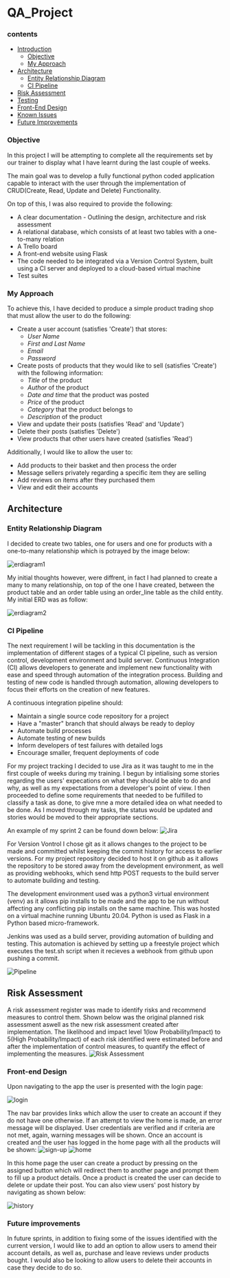 # QA_Project

### contents 
* [Introduction](#introduction)
    * [Objective](#Objective)
    * [My Approach](#my-approach)
* [Architecture](#architecture)
   * [Entity Relationship Diagram](#entity-relationship-diagram)
   * [CI Pipeline](#ci-pipeline)
* [Risk Assessment](#risk-assessment)
* [Testing](#testing)
* [Front-End Design](#front-end-design)
* [Known Issues](#known-issues)
* [Future Improvements](#future-improvements)


### Objective
In this project I will be attempting to complete all the requirements set by our trainer to display what I have learnt during the last couple of weeks. 

The main goal was to develop a fully functional python coded application capable to interact with the user through the implementation of CRUD(Create, Read, Update and Delete) Functionality.

On top of this, I was also required to provide the following:
* A clear documentation - Outlining the design, architecture and risk assessment
* A relational database, which consists of at least two tables with a one-to-many relation
* A Trello board
* A front-end website using Flask
* The code needed to be integrated via a Version Control System, built using a CI server and deployed to a cloud-based virtual machine
* Test suites 

### My Approach
To achieve this, I have decided to produce a simple product trading shop that must allow the user to do the following:
* Create a user account (satisfies 'Create') that stores:
   * *User Name*
   * *First and Last Name*
   * *Email*
   * *Password*
* Create posts of products that they would like to sell (satisfies 'Create') with the following information:
   * *Title* of the product
   * *Author* of the product
   * *Date and time* that the product was posted
   * *Price* of the product
   * *Category* that the product belongs to
   * *Description* of the product 
* View and update their posts (satisfies 'Read' and 'Update')
* Delete their posts (satisfies 'Delete')
* View products that other users have created (satisfies 'Read')

Additionally, I would like to allow the user to:
* Add products to their basket and then process the order
* Message sellers privately regarding a specific item they are selling
* Add reviews on items after they purchased them
* View and edit their accounts 


## Architecture
### Entity Relationship Diagram
I decided to create two tables, one for users and one for products with a one-to-many relationship which is potrayed by the image below:  

![erdiagram1](https://github.com/Zaksk/QA_Project/blob/main/erd.png)

My initial thoughts however, were diffrent, in fact I had planned to create a many to many relationship, on top of the one I have created, between the product table and an order table using an order_line table as the child entity. My initial ERD was as follow:

![erdiagram2](https://github.com/Zaksk/QA_Project/blob/main/erd2.png)


### CI Pipeline
The next requirement I will be tackling in this documentation is the implementation of different stages of a typical CI pipeline, such as version control, development environment and build server. Continuous Integration (CI) allows developers to generate and implement new functionality with ease and speed through automation of the integration process. Building and testing of new code is handled through automation, allowing developers to focus their efforts on the creation of new features.

A continuous integration pipeline should:
* Maintain a single source code repository for a project
* Have a "master" branch that should always be ready to deploy
* Automate build processes
* Automate testing of new builds
* Inform developers of test failures with detailed logs
* Encourage smaller, frequent deployments of code

For my project tracking I decided to use Jira as it was taught to me in the first couple of weeks during my training. I begun by intialising some stories regarding the users' expecations on what they should be able to do and why, as well as my expectations from a developer's point of view. I then proceeded to define some requirements that needed to be fulfilled to classify a task as done, to give mne a more detailed idea on what needed to be done. As I moved through my tasks, the status would be updated and stories would be moved to their appropriate sections.

An example of my sprint 2 can be found down below:
![Jira](https://github.com/Zaksk/QA_Project/blob/main/jiraboard.png)  

For Version Vontrol I chose git as it allows changes to the project to be made and committed whilst keeping the commit history for access to earlier versions. For my project repository decided to host it on github as it allows the repository to be stored away from the development environment, as well as providing webhooks, which send http POST requests to the build server to automate building and testing.

The development environment used was a python3 virtual environment (venv) as it allows pip installs to be made and the app to be run without affecting any conflicting pip installs on the same machine. This was hosted on a virtual machine running Ubuntu 20.04. Python is used as Flask in a Python based micro-framework. 

Jenkins was used as a build server, providing automation of building and testing. This automation is achieved by setting up a freestyle project which executes the test.sh script when it recieves a webhook from github upon pushing a commit.

![Pipeline](https://github.com/Zaksk/QA_Project/blob/main/pipeline.png)


## Risk Assessment
A risk assessment register was made to identify risks and recommend measures to control them. Shown below was the original planned risk assessment aswell as the
new risk assessment created after implementation. 
The likelihood and impact level 1(low Probability/Impact) to 5(High Probability/Impact) of each risk identified were estimated before and after the implementation of control measures, to quantify the effect of implementing the measures.
![Risk Assessment](https://github.com/Zaksk/QA_Project/blob/main/risk_ass.png)


### Front-end Design 
Upon navigating to the app the user is presented with the login page:

![login](https://github.com/Zaksk/QA_Project/blob/main/login.png)

The nav bar provides links which allow the user to create an account if they do not have one otherwise. If an attempt to view the home is made, an error message will be displayed. User credentials are verified and if criteria are not met, again, warning messages will be shown. Once an account is created and the user has logged in the home page with all the products will be shown:
![sign-up](https://github.com/Zaksk/QA_Project/blob/main/sign_up.png)
![home](https://github.com/Zaksk/QA_Project/blob/main/home.png)

In this home page the user can create a product by pressing on the assigned button which will redirect them to another page and prompt them to fill up a product details.
Once a product is created the user can decide to delete or update their post.
You can also view users' post history by navigating as shown below:

![history](https://github.com/Zaksk/QA_Project/blob/main/new_top.png)


### Future improvements 

In future sprints, in addition to fixing some of the issues identified with the current version, I would like to add an option to allow users to amend their account details, as well as, purchase and leave reviews under products bought. I would also be looking to allow users to delete their accounts in case they decide to do so. 